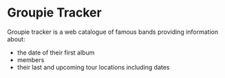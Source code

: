 # Groupie Tracker

Groupie tracker is a web catalogue of famous bands providing information about:
- the date of their first album
- members
- their last and upcoming tour locations including dates

